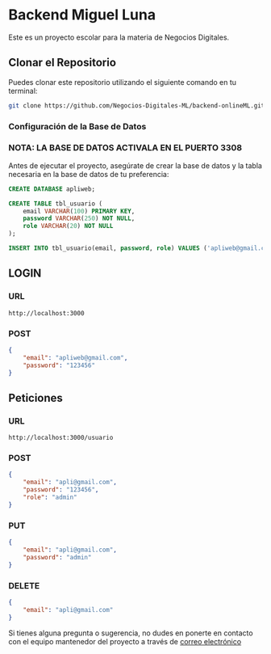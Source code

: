 # Backend Miguel Luna

Este es un proyecto escolar para la materia de Negocios Digitales.

## Clonar el Repositorio

Puedes clonar este repositorio utilizando el siguiente comando en tu terminal:

```bash
git clone https://github.com/Negocios-Digitales-ML/backend-onlineML.git
```

### Configuración de la Base de Datos

### NOTA: LA BASE DE DATOS ACTIVALA EN EL PUERTO 3308

Antes de ejecutar el proyecto, asegúrate de crear la base de datos y la tabla necesaria en la base de datos de tu preferencia:

```sql
CREATE DATABASE apliweb;

CREATE TABLE tbl_usuario (
    email VARCHAR(100) PRIMARY KEY,
    password VARCHAR(250) NOT NULL,
    role VARCHAR(20) NOT NULL
);

INSERT INTO tbl_usuario(email, password, role) VALUES ('apliweb@gmail.com', '123456', 'admin');
```

## LOGIN

### URL
```
http://localhost:3000
```

### POST
```json
{
    "email": "apliweb@gmail.com",
    "password": "123456"
}
```

## Peticiones

### URL
```
http://localhost:3000/usuario
```

### POST
```json
{
    "email": "apli@gmail.com",
    "password": "123456",
    "role": "admin"
}
```

### PUT
```json
{
    "email": "apli@gmail.com",
    "password": "admin"
}
```

### DELETE
```json
{
    "email": "apli@gmail.com"
}
```

Si tienes alguna pregunta o sugerencia, no dudes en ponerte en contacto con el equipo mantenedor del proyecto a través de [correo electrónico](mailto:garraymiguel@gmail.com) 


